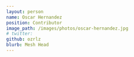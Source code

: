 ```yaml
---
layout: person
name: Oscar Hernandez
position: Contributor
image_path: /images/photos/oscar-hernandez.jpg
# twitter:
github: ozrlz
blurb: Mesh Head
---
```

